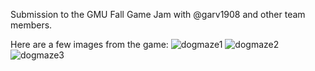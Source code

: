 Submission to the GMU Fall Game Jam with @garv1908 and other team members.

Here are a few images from the game:
![dogmaze1](https://github.com/user-attachments/assets/b788659e-45ce-41b0-9e0c-b0299149794d)
![dogmaze2](https://github.com/user-attachments/assets/6b65e005-faf5-4119-be32-caa660983014)
![dogmaze3](https://github.com/user-attachments/assets/080c8b66-5c07-44e6-bc1b-d366428cf35f)
